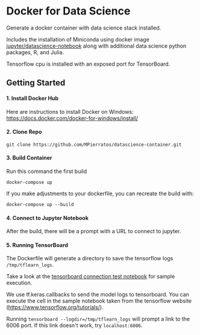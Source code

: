 # Docker for Data Science 

Generate a docker container with data science stack installed.

Includes the installation of Miniconda using docker image [jupyter/datascience-notebook](https://hub.docker.com/r/jupyter/datascience-notebook) along with additional data science python packages, R, and Julia.

Tensorflow cpu is installed with an exposed port for TensorBoard.

## Getting Started

#### 1. Install Docker Hub

Here are instructions to install Docker on Windows: https://docs.docker.com/docker-for-windows/install/


#### 2. Clone Repo

`git clone https://github.com/MPierratos/datascience-container.git`

#### 3. Build Container

Run this command the first build

`docker-compose up`

If you make adjustments to your dockerfile, you can recreate the build with:

`docker-compose up --build`


#### 4. Connect to Jupyter Notebook

After the build, there will be a prompt with a URL to connect to jupyter.

#### 5. Running TensorBoard

The Dockerfile will generate a directory to save the tensorflow logs `/tmp/tflearn_logs`. 

Take a look at the [tensorboard connection test notebook](https://github.com/MPierratos/datascience-container/blob/master/notebooks/TensorboardConnectionTest.ipynb) for sample execution.

We use tf.keras.callbacks to send the model logs to tensorboard. You can execute the cell in the sample notebook taken from the tensorflow website (https://www.tensorflow.org/tutorials/). 

Running `tensorboard --logdir=/tmp/tflearn_logs` will prompt a link to the 6006 port. If this link doesn't work, try `localhost:6006`.



